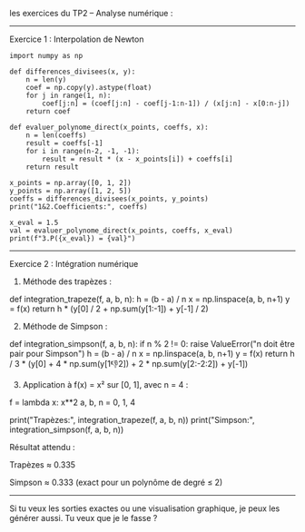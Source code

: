les exercices du TP2 – Analyse numérique :


---

Exercice 1 : Interpolation de Newton

```shell
import numpy as np

def differences_divisees(x, y):
    n = len(y)
    coef = np.copy(y).astype(float)
    for j in range(1, n):
        coef[j:n] = (coef[j:n] - coef[j-1:n-1]) / (x[j:n] - x[0:n-j])
    return coef

def evaluer_polynome_direct(x_points, coeffs, x):
    n = len(coeffs)
    result = coeffs[-1]
    for i in range(n-2, -1, -1):
        result = result * (x - x_points[i]) + coeffs[i]
    return result

x_points = np.array([0, 1, 2])
y_points = np.array([1, 2, 5])
coeffs = differences_divisees(x_points, y_points)
print("1&2.Coefficients:", coeffs)

x_eval = 1.5
val = evaluer_polynome_direct(x_points, coeffs, x_eval)
print(f"3.P({x_eval}) = {val}")
```


---

Exercice 2 : Intégration numérique

1. Méthode des trapèzes :

def integration_trapeze(f, a, b, n):
    h = (b - a) / n
    x = np.linspace(a, b, n+1)
    y = f(x)
    return h * (y[0] / 2 + np.sum(y[1:-1]) + y[-1] / 2)

2. Méthode de Simpson :

def integration_simpson(f, a, b, n):
    if n % 2 != 0:
        raise ValueError("n doit être pair pour Simpson")
    h = (b - a) / n
    x = np.linspace(a, b, n+1)
    y = f(x)
    return h / 3 * (y[0] + 4 * np.sum(y[1:-1:2]) + 2 * np.sum(y[2:-2:2]) + y[-1])

3. Application à f(x) = x² sur [0, 1], avec n = 4 :

f = lambda x: x**2
a, b, n = 0, 1, 4

print("Trapèzes:", integration_trapeze(f, a, b, n))
print("Simpson:", integration_simpson(f, a, b, n))

Résultat attendu :

Trapèzes ≈ 0.335

Simpson ≈ 0.333 (exact pour un polynôme de degré ≤ 2)



---

Si tu veux les sorties exactes ou une visualisation graphique, je peux les générer aussi. Tu veux que je le fasse ?

